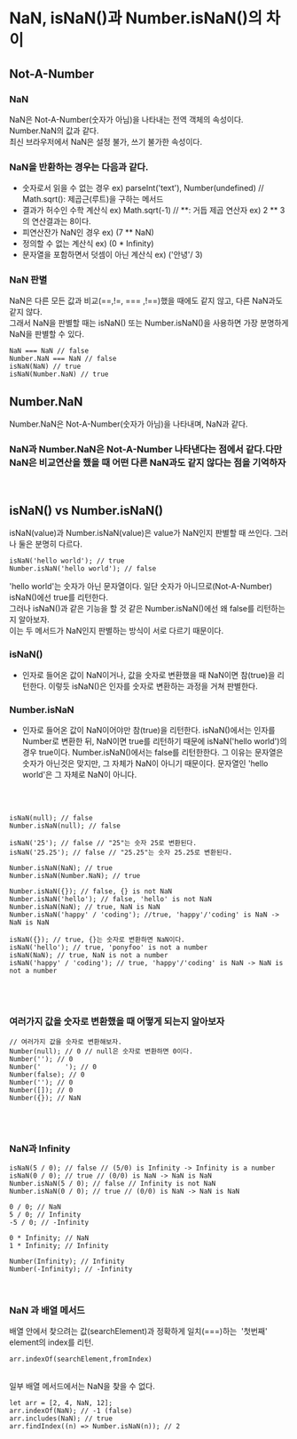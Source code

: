 # NaN, isNaN()과 Number.isNaN()의 차이

## Not-A-Number

### NaN

NaN은 Not-A-Number(숫자가 아님)을 나타내는 전역 객체의 속성이다. Number.NaN의 값과 같다.</br>
최신 브라우저에서 NaN은 설정 불가, 쓰기 불가한 속성이다.
</br>

### NaN을 반환하는 경우는 다음과 같다.

- 숫자로서 읽을 수 없는 경우 ex) parseInt('text'), Number(undefined)
  // Math.sqrt(): 제곱근(루트)을 구하는 메서드
- 결과가 허수인 수학 계산식 ex) Math.sqrt(-1)
  // **: 거듭 제곱 연산자 ex) 2 ** 3의 연산결과는 8이다.
- 피연산잔가 NaN인 경우 ex) (7 \*\* NaN)
- 정의할 수 없는 계산식 ex) (0 \* Infinity)
- 문자열을 포함하면서 덧셈이 아닌 계산식 ex) ('안녕'/ 3)
  </br>

### NaN 판별

NaN은 다른 모든 값과 비교(==,!=, === ,!==)했을 때에도 같지 않고, 다른 NaN과도 같지 않다. </br>
그래서 NaN을 판별할 때는 isNaN() 또는 Number.isNaN()을 사용하면 가장 분명하게 NaN을 판별할 수 있다.

```JS
NaN === NaN // false
Number.NaN === NaN // false
isNaN(NaN) // true
isNaN(Number.NaN) // true

```

## Number.NaN

Number.NaN은 Not-A-Number(숫자가 아님)을 나타내며, NaN과 같다. </br>

### NaN과 Number.NaN은 Not-A-Number 나타낸다는 점에서 같다.다만 NaN은 비교연산을 했을 때 어떤 다른 NaN과도 같지 않다는 점을 기억하자

 </br>

## isNaN() vs Number.isNaN()

isNaN(value)과 Number.isNaN(value)은 value가 NaN인지 판별할 때 쓰인다. 그러나 둘은 분명히 다르다. </br>

```JS
isNaN('hello world'); // true
Number.isNaN('hello world'); // false
```

'hello world'는 숫자가 아닌 문자열이다. 일단 숫자가 아니므로(Not-A-Number) isNaN()에선 true를 리턴한다.</br>
그러나 isNaN()과 같은 기능을 할 것 같은 Number.isNaN()에선 왜 false를 리턴하는지 알아보자.</br>
이는 두 메서드가 NaN인지 판별하는 방식이 서로 다르기 때문이다.</br>

### isNaN()

- 인자로 들어온 값이 NaN이거나, 값을 숫자로 변환했을 때 NaN이면 참(true)을 리턴한다.
  이렇듯 isNaN()은 인자를 숫자로 변환하는 과정을 거쳐 판별한다.

### Number.isNaN

- 인자로 들어온 값이 NaN이어야만 참(true)을 리턴한다.
  isNaN()에서는 인자를 Number로 변환한 뒤, NaN이면 true를 리턴하기 때문에 isNaN('hello world')의 경우 true이다.
  Number.isNaN()에서는 false를 리턴한한다. 그 이유는 문자열은 숫자가 아닌것은 맞지만, 그 자체가 NaN이 아니기 때문이다.
  문자열인 'hello world'은 그 자체로 NaN이 아니다.

</br>
</br>

```JS
isNaN(null); // false
Number.isNaN(null); // false

isNaN('25'); // false // "25"는 숫자 25로 변환된다.
isNaN('25.25'); // false // "25.25"는 숫자 25.25로 변환된다.

Number.isNaN(NaN); // true
Number.isNaN(Number.NaN); // true

Number.isNaN({}); // false, {} is not NaN
Number.isNaN('hello'); // false, 'hello' is not NaN
Number.isNaN(NaN); // true, NaN is NaN
Number.isNaN('happy' / 'coding'); //true, 'happy'/'coding' is NaN -> NaN is NaN

isNaN({}); // true, {}는 숫자로 변환하면 NaN이다.
isNaN('hello'); // true, 'ponyfoo' is not a number
isNaN(NaN); // true, NaN is not a number
isNaN('happy' / 'coding'); // true, 'happy'/'coding' is NaN -> NaN is not a number

```

</br>
</br>

### 여러가지 값을 숫자로 변환했을 때 어떻게 되는지 알아보자

```JS
// 여러가지 값을 숫자로 변환해보자.
Number(null); // 0 // null은 숫자로 변환하면 0이다.
Number(''); // 0
Number('      '); // 0
Number(false); // 0
Number(''); // 0
Number([]); // 0
Number({}); // NaN
```

</br>
</br>

### NaN과 Infinity

```JS
isNaN(5 / 0); // false // (5/0) is Infinity -> Infinity is a number
isNaN(0 / 0); // true // (0/0) is NaN -> NaN is NaN
Number.isNaN(5 / 0); // false // Infinity is not NaN
Number.isNaN(0 / 0); // true // (0/0) is NaN -> NaN is NaN

0 / 0; // NaN
5 / 0; // Infinity
-5 / 0; // -Infinity

0 * Infinity; // NaN
1 * Infinity; // Infinity

Number(Infinity); // Infinity
Number(-Infinity); // -Infinity
```

</br>

### NaN 과 배열 메서드

배열 안에서 찾으려는 값(searchElement)과 정확하게 일치(===)하는  '첫번째' element의 index를 리턴.

```JS
arr.indexOf(searchElement,fromIndex)
```

</br>
일부 배열 메서드에서는 NaN을 찾을 수 없다.

```JS
let arr = [2, 4, NaN, 12];
arr.indexOf(NaN); // -1 (false)
arr.includes(NaN); // true
arr.findIndex((n) => Number.isNaN(n)); // 2
```
